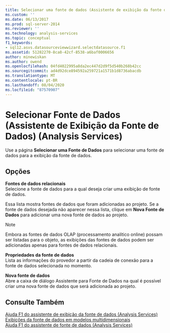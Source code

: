 ```yaml
---
title: Selecionar uma fonte de dados (Assistente de exibição da fonte de dados) (Analysis Services) | Microsoft Docs
ms.custom: ''
ms.date: 06/13/2017
ms.prod: sql-server-2014
ms.reviewer: ''
ms.technology: analysis-services
ms.topic: conceptual
f1_keywords:
- sql12.asvs.datasourceviewwizard.selectdatasource.f1
ms.assetid: 51282270-8ca8-42cf-8538-a6baf0006656
author: minewiskan
ms.author: owend
ms.openlocfilehash: 04fd4022995a8da2ec447d2d9f5d540b268b42cc
ms.sourcegitcommit: ad4d92dce894592a259721a1571b1d8736abacdb
ms.translationtype: MT
ms.contentlocale: pt-BR
ms.lasthandoff: 08/04/2020
ms.locfileid: "87570907"
---
```

# <a name="select-a-data-source-data-source-view-wizard-analysis-services"></a>Selecionar Fonte de Dados (Assistente de Exibição da Fonte de Dados) (Analysis Services)
  Use a página **Selecionar uma Fonte de Dados** para selecionar uma fonte de dados para a exibição da fonte de dados.  
  
## <a name="options"></a>Opções  
 **Fontes de dados relacionais**  
 Selecione a fonte de dados para a qual deseja criar uma exibição de fonte de dados.  
  
 Essa lista mostra fontes de dados que foram adicionadas ao projeto. Se a fonte de dados desejada não aparecer nessa lista, clique em **Nova Fonte de Dados** para adicionar uma nova fonte de dados ao projeto.  
  
> [!NOTE]  
>  Embora as fontes de dados OLAP (processamento analítico online) possam ser listadas para o objeto, as exibições das fontes de dados podem ser adicionadas apenas para fontes de dados relacionais.  
  
 **Propriedades da fonte de dados**  
 Lista as informações do provedor a partir da cadeia de conexão para a fonte de dados selecionada no momento.  
  
 **Nova fonte de dados**  
 Abre a caixa de diálogo Assistente para Fonte de Dados na qual é possível criar uma nova fonte de dados que será adicionada ao projeto.  
  
## <a name="see-also"></a>Consulte Também  
 [Ajuda F1 do assistente de exibição da fonte de dados &#40;Analysis Services&#41;](data-source-view-wizard-f1-help-analysis-services.md)   
 [Exibições da fonte de dados em modelos multidimensionais](multidimensional-models/data-source-views-in-multidimensional-models.md)   
 [Ajuda F1 do assistente de fonte de dados &#40;Analysis Services&#41;](data-source-wizard-f1-help-analysis-services.md)  
  
  
